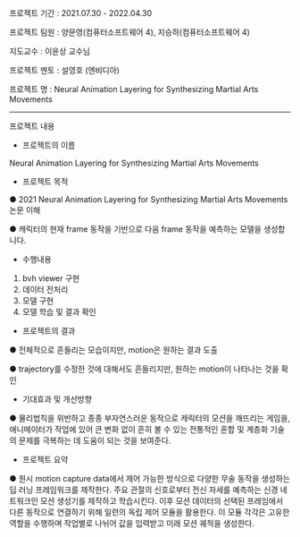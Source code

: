 프로젝트 기간 :	2021.07.30 - 2022.04.30

프로젝트 팀원	: 양문영(컴퓨터소프트웨어 4), 지승하(컴퓨터소프트웨어 4)

지도교수	: 이윤상 교수님

프로젝트 멘토 : 설영호 (엔비디아)

프로젝트 명	: Neural Animation Layering for Synthesizing Martial Arts Movements

-----------------------------------------------------------------------------------
프로젝트 내용	

-	프로젝트의 이름

Neural Animation Layering for Synthesizing Martial Arts Movements


-	프로젝트 목적

●	2021 Neural Animation Layering for Synthesizing Martial Arts Movements 논문 이해

●	캐릭터의 현재 frame 동작을 기반으로 다음 frame 동작을 예측하는 모델을 생성합니다.


-	수행내용
1.	bvh viewer 구현
2.	데이터 전처리
3.	모델 구현
4.	모델 학습 및 결과 확인


-	프로젝트의 결과

●	전체적으로 흔들리는 모습이지만, motion은 원하는 결과 도출

●	trajectory를 수정한 것에 대해서도 흔들리지만, 원하는 motion이 나타나는 것을 확인


- 기대효과 및 개선방향	

●	물리법칙을 위반하고 종종 부자연스러운 동작으로 캐릭터의 모션을 깨뜨리는 게임을, 애니메이터가 작업에 있어 큰 변화 없이 흔히 볼 수 있는 전통적인 혼합 및 계층화 기술의 문제를 극복하는 데 도움이 되는 것을 보여준다.


- 프로젝트 요약	

●	 원시 motion capture data에서 제어 가능한 방식으로 다양한 무술 동작을 생성하는 딥 러닝 프레임워크를 제작한다. 주요 관절의 신호로부터 전신 자세를 예측하는 신경 네트워크인 모션 생성기를 제작하고 학습시킨다. 이후 모션 데이터의 선택된 프레임에서 다른 동작으로 연결하기 위해 일련의 독립 제어 모듈을 활용한다. 이 모듈 각각은 고유한 역할을 수행하며 작업별로 나뉘어 값을 입력받고 미래 모션 궤적을 생성한다.
